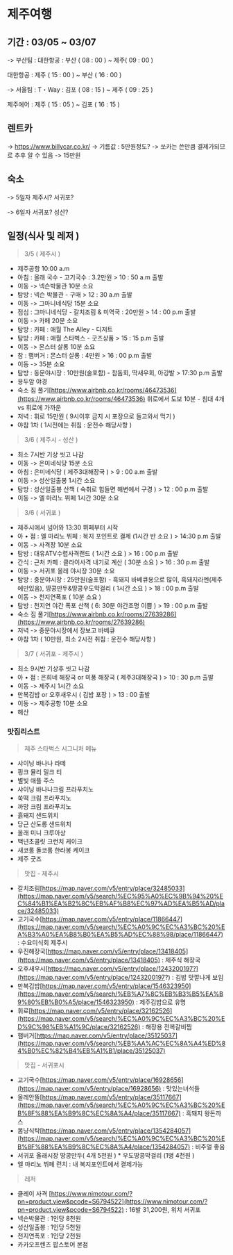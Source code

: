 # 제주여행
## 기간 : 03/05 ~ 03/07
-> 부산팀 : 
대한항공 : 부산 ( 08 : 00 ) ~ 제주( 09 : 00 )

대한항공 : 제주 ( 15 : 00 ) ~ 부산 ( 16 : 00 )

-> 서울팀 :
T・Way : 김포 ( 08 : 15 ) ~ 제주 ( 09 : 25 )

제주에어 : 제주 ( 15 : 05 ) ~ 김포 ( 16 : 15 )

## 렌트카

-> https://www.billycar.co.kr/
-> 기름값 : 5만원정도? -> 쏘카는 쓴만큼 결제가되므로 추후 알 수 있음
-> 15만원

## 숙소

-> 5일자
	제주시? 서귀포?
	
-> 6일자
	서귀포? 성산?


## 일정(식사 및 레저 )

> 3/5 ( 제주시 )

* 제주공항 10:00 a.m
* 아침 : 올래 국수 - 고기국수 : 3.2만원 > 10 : 50 a.m 출발
* 이동 -> 넥슨박물관 10분 소요
* 탐방 : 넥슨 박물관 - 구매  > 12 : 30 a.m 출발
* 이동 -> 그마니네식당 15분 소요
* 점심 : 그마니네식당 - 갈치조림 & 미역국 : 20만원 > 14 : 00 p.m 출발
* 이동 -> 카페 20분 소요
* 탐방 : 카페 : 애월 The Alley - 디저트
* 탐방 : 카페 : 애월 스타벅스 - 굿즈상품 > 15 : 15 p.m 출발
* 이동 -> 몬스터 살롱 10분 소요
* 참 : 햄버거 : 몬스터 살롱 : 4만원 > 16 : 00 p.m 출발
* 이동 -> 35분 소요
* 탐방 : 동문야시장 : 10만원(술포함) - 참돔회, 딱새우회, 아강발 > 17:30 p.m 출발
* 용두암 야경
* 숙소 짐 풀기[https://www.airbnb.co.kr/rooms/46473536](https://www.airbnb.co.kr/rooms/46473536)  휘로에서 도보 10분 - 침대 4개 vs 휘로에 가까운
* 저녁 : 휘로 15만원 ( 9시이후 금지 시 포장으로 들고와서 먹기 )
* 야참 1차 ( 1시전에는 취침 : 운전수 해당사항 )

> 3/6 ( 제주시 - 성산 )

* 최소 7시반 기상 씻고 나감
* 이동 -> 은미네식당 15분 소요
* 아침 : 은미네식당 ( 제주3대해장국 ) > 9 : 00 a.m 출발
* 이동 -> 성산일출봉 1시간 소요
* 탐방 : 성산일출봉 산책 ( 숙취로 힘들면 해변에서 구경 ) > 12 : 00 p.m 출발
* 이동 -> 엘 마리노 뷔페 1시간 30분 소요

> 3/6 ( 서귀포 )

* 제주시에서 넘어와 13:30 뷔페부터 시작
* 아 • 점 : 엘 마리노 뷔페 : 복지 포인트로 결제 (1시간 반 소요 ) > 14:30 p.m 출발
* 이동 -> 사격장 10분 소요
* 탐방 : 대유ATV수렵사격랜드 ( 1시간 소요 ) > 16 : 00 p.m 출발
* 간식 : 근처 카페 : 클라이사격 내기로 계산 ( 30분 소요 ) > 16 : 30 p.m 출발
* 이동 -> 서귀포 올레 야시장 30분 소요
* 탐방 : 중문야시장 : 25만원(술포함) - 흑돼지 바베큐용으로 많이, 흑돼지라멘(제주에만있음), 땅콩만두&땅콩우도막걸리 ( 1시간 소요 ) > 18 : 00 p.m  출발
* 이동 -> 천지연폭포 ( 10분 소요 )
* 탐방 : 천지연 야간 폭포 산책 ( 6: 30분 야간조명 이쁨 ) > 19 : 00 p.m 출발
* 숙소 짐 풀기[https://www.airbnb.co.kr/rooms/27639286](https://www.airbnb.co.kr/rooms/27639286)
* 저녁 -> 중문야시장에서 장보고 바베큐
* 야참 1차  ( 10만원, 최소 2시전 취침 : 운전수 해당사항 )

> 3/7 ( 서귀포 - 제주시 )

* 최소 9시반 기상후 씻고 나감
* 아 • 점 : 은희네 해장국 or 미풍 해장국 ( 제주3대해장국 ) > 10 : 30 p.m 출발
* 이동 -> 제주시 1시간 소요
* 만복김밥 or 오후새우시 ( 김밥 포장 ) > 13 : 00 출발
* 이동 -> 제주공항 10분 소요
* 해산

### 맛집리스트

>  제주 스타벅스 시그니처 메뉴
* 샤이닝 바나나 라떼
* 핑크 뮬리 밀크 티
* 별빛 애플 주스
* 샤이닝 바나나크림 프라푸치노
* 쑥떡 크림 프라푸치노
* 까망 크림 프라푸치노
* 흙돼지 샌드위치
* 당근 산도롱 샌드위치
* 올래 미니 크루아상
* 백년초콜릿 크런치 케이크
* 새코롬 돌코롬 한라봉 케이크
* 제주 굿즈

> 맛집 - 제주시

* 갈치조림[https://map.naver.com/v5/entry/place/32485033](https://map.naver.com/v5/search/%EC%95%A0%EC%9B%94%20%EC%84%B1%EA%B2%8C%EB%AF%B8%EC%97%AD%EA%B5%AD/place/32485033)
* 고기국수[https://map.naver.com/v5/entry/place/11866447](https://map.naver.com/v5/search/%EC%A0%9C%EC%A3%BC%20%EA%B3%A0%EA%B8%B0%EA%B5%AD%EC%88%98/place/11866447) : 수요미식회 제주시
* 우진해장국[https://map.naver.com/v5/entry/place/13418405](https://map.naver.com/v5/entry/place/13418405) : 제주식 해장국
* 오후새우시[https://map.naver.com/v5/entry/place/1243200197?](https://map.naver.com/v5/entry/place/1243200197?) : 김밥 맛깔나게 보임
* 만복김밥[https://map.naver.com/v5/entry/place/1546323950](https://map.naver.com/v5/search/%EB%A7%8C%EB%B3%B5%EA%B9%80%EB%B0%A5/place/1546323950) : 제주김밥으로 유명
* 휘로[https://map.naver.com/v5/entry/place/32162526](https://map.naver.com/v5/search/%EC%A0%9C%EC%A3%BC%20%ED%9C%98%EB%A1%9C/place/32162526) : 해장용 전복갈비찜
* 햄버거[https://map.naver.com/v5/entry/place/35125037](https://map.naver.com/v5/search/%EB%AA%AC%EC%8A%A4%ED%84%B0%EC%82%B4%EB%A1%B1/place/35125037)

> 맛집 - 서귀포시

* 고기국수[https://map.naver.com/v5/entry/place/16928656](https://map.naver.com/v5/entry/place/16928656) : 맛있는녀석들
* 올레안뜰[https://map.naver.com/v5/entry/place/35117667](https://map.naver.com/v5/search/%EC%A0%9C%EC%A3%BC%20%EB%8F%88%EA%B9%8C%EC%8A%A4/place/35117667) : 흑돼지 왕돈까스
* 몸냥식탁[https://map.naver.com/v5/entry/place/1354284057](https://map.naver.com/v5/search/%EC%A0%9C%EC%A3%BC%20%EB%8F%88%EA%B9%8C%EC%8A%A4/place/1354284057) : 비주얼 좋음
* 서귀포 올래시장 땅콩만두( 4개 5천원 ) * 우도땅콩막걸리 (1병 4천원 )
* 엘 마리노 뷔페 런치 : 내 복지포인트에서 결제가능


> 레저

* 클레이 사격 [https://www.nimotour.com/?pn=product.view&pcode=S6794522](https://www.nimotour.com/?pn=product.view&pcode=S6794522) : 16발 31,200원, 위치 서귀포 
* 넥슨박물관 : 1인당 8천원
* 성산일출봉 : 1인당 5천원
* 천지연폭포 : 1인당 2천원
* 카카오프렌즈 팝스토어 본점
